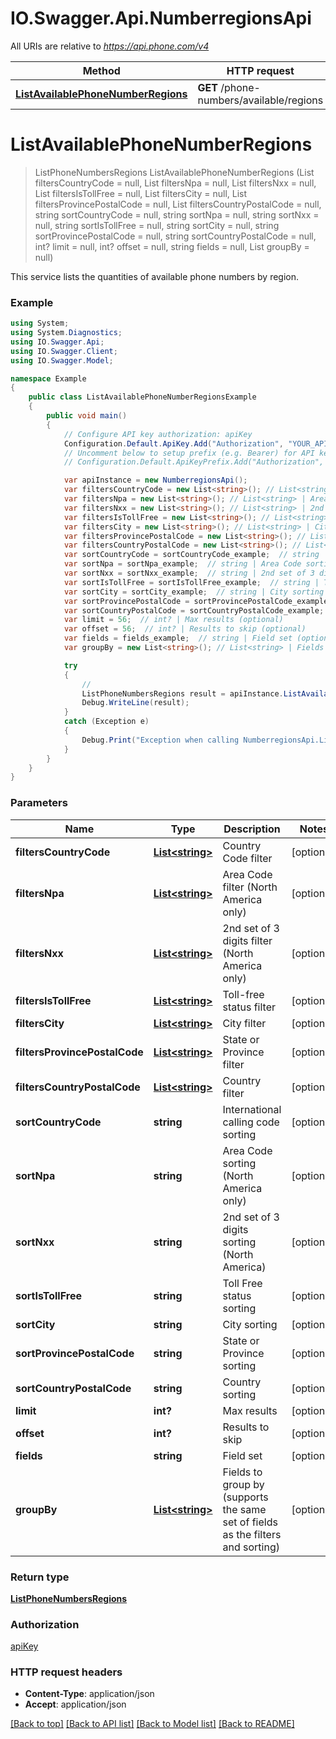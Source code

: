 # IO.Swagger.Api.NumberregionsApi

All URIs are relative to *https://api.phone.com/v4*

Method | HTTP request | Description
------------- | ------------- | -------------
[**ListAvailablePhoneNumberRegions**](NumberregionsApi.md#listavailablephonenumberregions) | **GET** /phone-numbers/available/regions | 


<a name="listavailablephonenumberregions"></a>
# **ListAvailablePhoneNumberRegions**
> ListPhoneNumbersRegions ListAvailablePhoneNumberRegions (List<string> filtersCountryCode = null, List<string> filtersNpa = null, List<string> filtersNxx = null, List<string> filtersIsTollFree = null, List<string> filtersCity = null, List<string> filtersProvincePostalCode = null, List<string> filtersCountryPostalCode = null, string sortCountryCode = null, string sortNpa = null, string sortNxx = null, string sortIsTollFree = null, string sortCity = null, string sortProvincePostalCode = null, string sortCountryPostalCode = null, int? limit = null, int? offset = null, string fields = null, List<string> groupBy = null)



This service lists the quantities of available phone numbers by region.

### Example
```csharp
using System;
using System.Diagnostics;
using IO.Swagger.Api;
using IO.Swagger.Client;
using IO.Swagger.Model;

namespace Example
{
    public class ListAvailablePhoneNumberRegionsExample
    {
        public void main()
        {
            // Configure API key authorization: apiKey
            Configuration.Default.ApiKey.Add("Authorization", "YOUR_API_KEY");
            // Uncomment below to setup prefix (e.g. Bearer) for API key, if needed
            // Configuration.Default.ApiKeyPrefix.Add("Authorization", "Bearer");

            var apiInstance = new NumberregionsApi();
            var filtersCountryCode = new List<string>(); // List<string> | Country Code filter (optional) 
            var filtersNpa = new List<string>(); // List<string> | Area Code filter (North America only) (optional) 
            var filtersNxx = new List<string>(); // List<string> | 2nd set of 3 digits filter (North America only) (optional) 
            var filtersIsTollFree = new List<string>(); // List<string> | Toll-free status filter (optional) 
            var filtersCity = new List<string>(); // List<string> | City filter (optional) 
            var filtersProvincePostalCode = new List<string>(); // List<string> | State or Province filter (optional) 
            var filtersCountryPostalCode = new List<string>(); // List<string> | Country filter (optional) 
            var sortCountryCode = sortCountryCode_example;  // string | International calling code sorting (optional) 
            var sortNpa = sortNpa_example;  // string | Area Code sorting (North America only) (optional) 
            var sortNxx = sortNxx_example;  // string | 2nd set of 3 digits sorting (North America) (optional) 
            var sortIsTollFree = sortIsTollFree_example;  // string | Toll Free status sorting (optional) 
            var sortCity = sortCity_example;  // string | City sorting (optional) 
            var sortProvincePostalCode = sortProvincePostalCode_example;  // string | State or Province sorting (optional) 
            var sortCountryPostalCode = sortCountryPostalCode_example;  // string | Country sorting (optional) 
            var limit = 56;  // int? | Max results (optional) 
            var offset = 56;  // int? | Results to skip (optional) 
            var fields = fields_example;  // string | Field set (optional) 
            var groupBy = new List<string>(); // List<string> | Fields to group by (supports the same set of fields as the filters and sorting) (optional) 

            try
            {
                // 
                ListPhoneNumbersRegions result = apiInstance.ListAvailablePhoneNumberRegions(filtersCountryCode, filtersNpa, filtersNxx, filtersIsTollFree, filtersCity, filtersProvincePostalCode, filtersCountryPostalCode, sortCountryCode, sortNpa, sortNxx, sortIsTollFree, sortCity, sortProvincePostalCode, sortCountryPostalCode, limit, offset, fields, groupBy);
                Debug.WriteLine(result);
            }
            catch (Exception e)
            {
                Debug.Print("Exception when calling NumberregionsApi.ListAvailablePhoneNumberRegions: " + e.Message );
            }
        }
    }
}
```

### Parameters

Name | Type | Description  | Notes
------------- | ------------- | ------------- | -------------
 **filtersCountryCode** | [**List&lt;string&gt;**](string.md)| Country Code filter | [optional] 
 **filtersNpa** | [**List&lt;string&gt;**](string.md)| Area Code filter (North America only) | [optional] 
 **filtersNxx** | [**List&lt;string&gt;**](string.md)| 2nd set of 3 digits filter (North America only) | [optional] 
 **filtersIsTollFree** | [**List&lt;string&gt;**](string.md)| Toll-free status filter | [optional] 
 **filtersCity** | [**List&lt;string&gt;**](string.md)| City filter | [optional] 
 **filtersProvincePostalCode** | [**List&lt;string&gt;**](string.md)| State or Province filter | [optional] 
 **filtersCountryPostalCode** | [**List&lt;string&gt;**](string.md)| Country filter | [optional] 
 **sortCountryCode** | **string**| International calling code sorting | [optional] 
 **sortNpa** | **string**| Area Code sorting (North America only) | [optional] 
 **sortNxx** | **string**| 2nd set of 3 digits sorting (North America) | [optional] 
 **sortIsTollFree** | **string**| Toll Free status sorting | [optional] 
 **sortCity** | **string**| City sorting | [optional] 
 **sortProvincePostalCode** | **string**| State or Province sorting | [optional] 
 **sortCountryPostalCode** | **string**| Country sorting | [optional] 
 **limit** | **int?**| Max results | [optional] 
 **offset** | **int?**| Results to skip | [optional] 
 **fields** | **string**| Field set | [optional] 
 **groupBy** | [**List&lt;string&gt;**](string.md)| Fields to group by (supports the same set of fields as the filters and sorting) | [optional] 

### Return type

[**ListPhoneNumbersRegions**](ListPhoneNumbersRegions.md)

### Authorization

[apiKey](../README.md#apiKey)

### HTTP request headers

 - **Content-Type**: application/json
 - **Accept**: application/json

[[Back to top]](#) [[Back to API list]](../README.md#documentation-for-api-endpoints) [[Back to Model list]](../README.md#documentation-for-models) [[Back to README]](../README.md)

